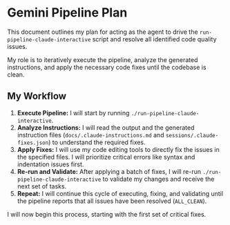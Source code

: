 # Gemini Pipeline Plan

This document outlines my plan for acting as the agent to drive the `run-pipeline-claude-interactive` script and resolve all identified code quality issues.

My role is to iteratively execute the pipeline, analyze the generated instructions, and apply the necessary code fixes until the codebase is clean.

## My Workflow

1.  **Execute Pipeline:** I will start by running `./run-pipeline-claude-interactive`.
2.  **Analyze Instructions:** I will read the output and the generated instruction files (`docs/.claude-instructions.md` and `sessions/.claude-fixes.json`) to understand the required fixes.
3.  **Apply Fixes:** I will use my code editing tools to directly fix the issues in the specified files. I will prioritize critical errors like syntax and indentation issues first.
4.  **Re-run and Validate:** After applying a batch of fixes, I will re-run `./run-pipeline-claude-interactive` to validate my changes and receive the next set of tasks.
5.  **Repeat:** I will continue this cycle of executing, fixing, and validating until the pipeline reports that all issues have been resolved (`ALL_CLEAN`).

I will now begin this process, starting with the first set of critical fixes.